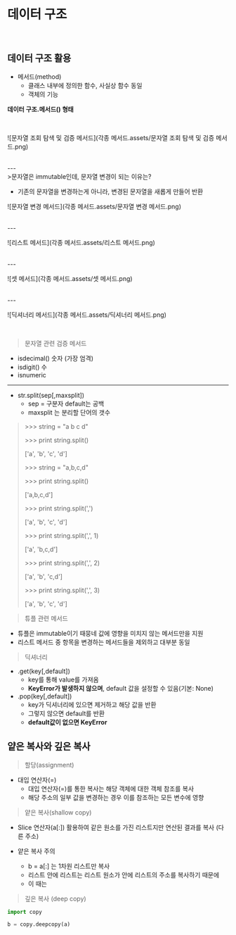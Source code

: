 # 데이터 구조

<br>

## 데이터 구조 활용

* 메서드(method)
  * 클래스 내부에 정의한 함수, 사실상 함수 동일
  * 객체의 기능

**데이터 구조.메서드() 형태**

<br>

![문자열 조회 탐색 및 검증 메서드](각종 메서드.assets/문자열 조회 탐색 및 검증 메서드.png)

<br>
---
<br>
>문자열은 immutable인데, 문자열 변경이 되는 이유는?

* 기존의 문자열을 변경하는게 아니라, 변경된 문자열을 새롭게 만들어 반환

![문자열 변경 메서드](각종 메서드.assets/문자열 변경 메서드.png)

<br>
---
<br>

![리스트 메서드](각종 메서드.assets/리스트 메서드.png)

<br>
---
<br>

![셋 메서드](각종 메서드.assets/셋 메서드.png)

<br>
---
<br>

![딕셔너리 메서드](각종 메서드.assets/딕셔너리 메서드.png)

<br>

> 문자열 관련 검증 메서드

* isdecimal() 숫자 (가장 엄격)
* isdigit() 수
* isnumeric



---



* str.split(sep[,maxsplit])
  * sep = 구분자 default는 공백
  * maxsplit 는 분리할 단어의 갯수

>\>>> string = "a b c d"
>
>\>>> print string.split()
>
>['a', 'b', 'c', 'd']
>
>\>>> string = "a,b,c,d"
>
>\>>> print string.split()
>
>['a,b,c,d']
>
>\>>> print string.split(',')
>
>['a', 'b', 'c', 'd']
>
>\>>> print string.split(',', 1)
>
>['a', 'b,c,d']
>
>\>>> print string.split(',', 2)
>
>['a', 'b', 'c,d']
>
>\>>> print string.split(',', 3)
>
>['a', 'b', 'c', 'd']





> 튜플 관련 메서드

* 튜플은 immutable이기 때뭉네 값에 영향을 미치지 않는 메서드만을 지원
* 리스트 메서드 중 항목을 변경하는 메서드들을 제외하고 대부분 동일



> 딕셔너리

* .get(key[,default])
  * key를 통해 value를 가져옴
  * **KeyError가 발생하지 않으며**, default 값을 설정할 수 있음(기본: None)
* .pop(key[,default])
  * key가 딕셔너리에 있으면 제거하고 해당 값을 반환
  * 그렇지 않으면 default를 반환
  * **default값이 없으면 KeyError**





## 얕은 복사와 깊은 복사

> 할당(assignment)

* 대입 연산자(=)
  * 대입 연산자(=)를 통한 복사는 해당 객체에 대한 객체 참조를 복사
  * 해당 주소의 일부 값을 변경하는 경우 이를 참조하는 모든 변수에 영향

> 얕은 복사(shallow copy)

* Slice 연산자(a[:]) 활용하여 같은 원소를 가진 리스트지만 연산된 결과를 복사 (다른 주소)

* 얕은 복사 주의
  * b = a[:] 는 1차원 리스트만 복사
  * 리스트 안에 리스트는 리스트 원소가 안에 리스트의 주소를 복사하기 때문에
  * 이 때는 

> 깊은 복사 (deep copy)

```py
import copy

b = copy.deepcopy(a)
```



